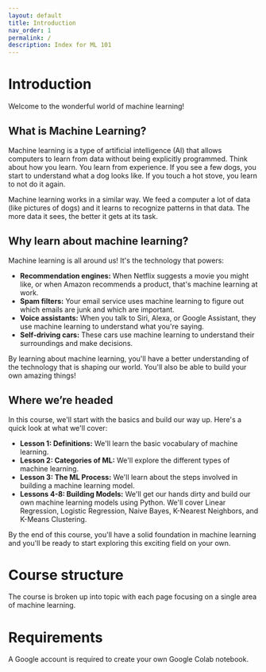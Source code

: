 ```yaml
---
layout: default
title: Introduction
nav_order: 1
permalink: /
description: Index for ML 101
---
```

# Introduction
Welcome to the wonderful world of machine learning!

## What is Machine Learning?
Machine learning is a type of artificial intelligence (AI) that allows computers to learn from data without being explicitly programmed. Think about how you learn. You learn from experience. If you see a few dogs, you start to understand what a dog looks like. If you touch a hot stove, you learn to not do it again.

Machine learning works in a similar way. We feed a computer a lot of data (like pictures of dogs) and it learns to recognize patterns in that data. The more data it sees, the better it gets at its task.

## Why learn about machine learning?
Machine learning is all around us! It's the technology that powers:
- **Recommendation engines:** When Netflix suggests a movie you might like, or when Amazon recommends a product, that's machine learning at work.
- **Spam filters:** Your email service uses machine learning to figure out which emails are junk and which are important.
- **Voice assistants:** When you talk to Siri, Alexa, or Google Assistant, they use machine learning to understand what you're saying.
- **Self-driving cars:** These cars use machine learning to understand their surroundings and make decisions.

By learning about machine learning, you'll have a better understanding of the technology that is shaping our world. You'll also be able to build your own amazing things!

## Where we’re headed
In this course, we'll start with the basics and build our way up. Here's a quick look at what we'll cover:
- **Lesson 1: Definitions:** We'll learn the basic vocabulary of machine learning.
- **Lesson 2: Categories of ML:** We'll explore the different types of machine learning.
- **Lesson 3: The ML Process:** We'll learn about the steps involved in building a machine learning model.
- **Lessons 4-8: Building Models:** We'll get our hands dirty and build our own machine learning models using Python. We'll cover Linear Regression, Logistic Regression, Naive Bayes, K-Nearest Neighbors, and K-Means Clustering.

By the end of this course, you'll have a solid foundation in machine learning and you'll be ready to start exploring this exciting field on your own.

# Course structure
The course is broken up into topic with each page focusing on a single area of machine learning.

# Requirements
A Google account is required to create your own Google Colab notebook.
